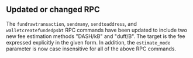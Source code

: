 Updated or changed RPC
----------------------

The `fundrawtransaction`, `sendmany`, `sendtoaddress`, and `walletcreatefundedpsbt`
RPC commands have been updated to include two new fee estimation methods "DASH/kB" and "duff/B".
The target is the fee expressed explicitly in the given form.
In addition, the `estimate_mode` parameter is now case insensitive for all of the above RPC commands.

